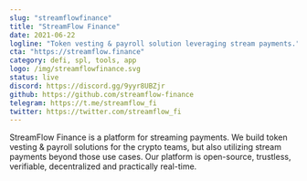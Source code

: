 ```yaml
---
slug: "streamflowfinance"
title: "StreamFlow Finance"
date: 2021-06-22
logline: "Token vesting & payroll solution leveraging stream payments."
cta: "https://streamflow.finance"
category: defi, spl, tools, app
logo: /img/streamflowfinance.svg
status: live
discord: https://discord.gg/9yyr8UBZjr
github: https://github.com/streamflow-finance
telegram: https://t.me/streamflow_fi
twitter: https://twitter.com/streamflow_fi
---
```


StreamFlow Finance is a platform for streaming payments.
We build token vesting & payroll solutions for the crypto teams, but also utilizing stream payments beyond those use cases.
Our platform is open-source, trustless, verifiable, decentralized and practically real-time.
